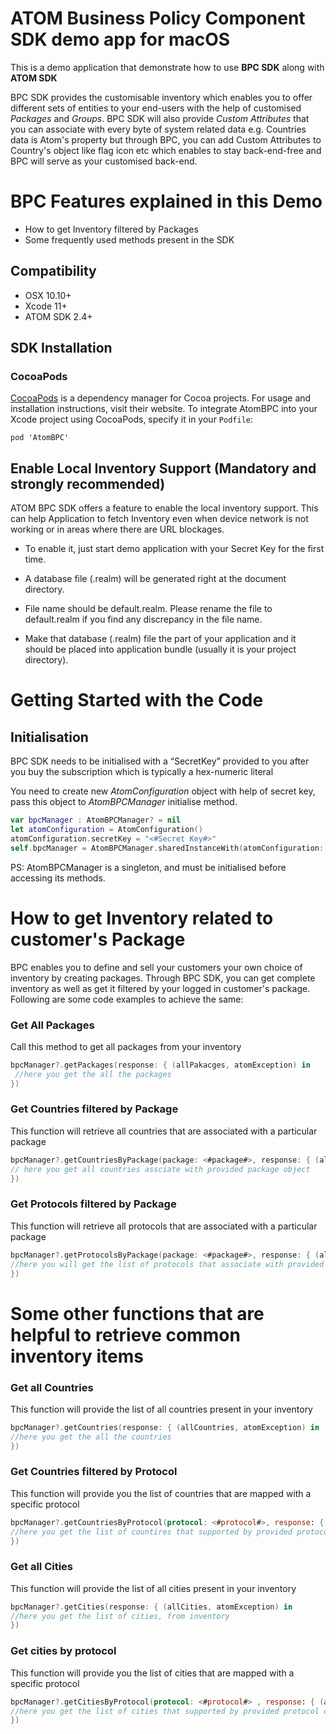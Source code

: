 # ATOM Business Policy Component SDK demo app for macOS


This is a demo application that demonstrate how to use ****BPC SDK**** along with ****ATOM SDK****

BPC SDK provides the customisable inventory which enables you to offer different sets of entities to your end-users with the help of customised *_Packages_* and *_Groups_*. BPC SDK will also provide *_Custom Attributes_* that you can associate with every byte of system related data e.g. Countries data is Atom's property but through BPC, you can add Custom Attributes to Country's object like flag icon etc which enables to stay back-end-free and BPC will serve as your customised back-end.

# BPC Features explained in this Demo

* How to get Inventory filtered by Packages
* Some frequently used methods present in the SDK

## Compatibility

-   OSX 10.10+
-   Xcode 11+
-   ATOM SDK 2.4+

## SDK Installation

### CocoaPods
[CocoaPods](https://cocoapods.org/) is a dependency manager for Cocoa projects. For usage and installation instructions, visit their website. To integrate AtomBPC into your Xcode project using CocoaPods, specify it in your `Podfile`:

```podfile
pod 'AtomBPC'
```
  ## Enable Local Inventory Support (Mandatory and strongly recommended)

ATOM BPC SDK offers a feature to enable the local inventory support. This can help Application to fetch Inventory even when device network is not working or in areas where there are URL blockages.

* To enable it, just start demo application with your Secret Key for the first time.
* A database file (.realm) will be generated right at the document directory.
* File name should be default.realm. Please rename the file to default.realm if you find any discrepancy in the file name.

* Make that database (.realm) file the part of your application  and it should be placed into application bundle (usually it is your project directory).

# Getting Started with the Code

## Initialisation
BPC SDK needs to be initialised with a “SecretKey” provided to you after you buy the subscription which is typically a hex-numeric literal

You need to create new *_AtomConfiguration_* object  with help of secret key, pass this object to *_AtomBPCManager_* initialise method.

  
``` Swift
var bpcManager : AtomBPCManager? = nil
let atomConfiguration = AtomConfiguration()
atomConfiguration.secretKey = "<#Secret Key#>"
self.bpcManager = AtomBPCManager.sharedInstanceWith(atomConfiguration: atomConfiguration)
```
PS: AtomBPCManager is a singleton, and must be initialised before accessing its methods.
  

# How to get Inventory related to customer's Package

BPC enables you to define and sell your customers your own choice of inventory by creating packages. Through BPC SDK, you can get complete inventory as well as get it filtered by your logged in customer's package. Following are some code examples to achieve the same:
  

### Get All Packages

Call this method to get all packages from your inventory

``` Swift
bpcManager?.getPackages(response: { (allPakacges, atomException) in
 //here you get the all the packages
})
```  

### Get Countries filtered by Package

This function will retrieve all countries that are associated with a particular package
``` Swift
bpcManager?.getCountriesByPackage(package: <#package#>, response: { (allCountries, atomException) in
// here you get all countries assciate with provided package object
})
```
### Get Protocols filtered by Package

This function will retrieve all protocols that are associated with a particular package

``` Swift
bpcManager?.getProtocolsByPackage(package: <#package#>, response: { (allProtocols, atomException) in
//here you will get the list of protocols that associate with provided package object
})
```  

# Some other functions that are helpful to retrieve common inventory items


### Get all Countries

This function will provide the list of all countries present in your inventory

``` Swift
bpcManager?.getCountries(response: { (allCountries, atomException) in
//here you get the all the countries
})
```  

### Get Countries filtered by Protocol

This function will provide you the list of countries that are mapped with a specific protocol

```Swift
bpcManager?.getCountriesByProtocol(protocol: <#protocol#>, response: { (allCountries, atomException) in
//here you get the list of countires that supported by provided protocol object
})
```

### Get all Cities

This function will provide the list of all cities present in your inventory

``` Swift
bpcManager?.getCities(response: { (allCities, atomException) in
//here you get the list of cities, from inventory
})
```

### Get cities by protocol
This function will provide you the list of cities that are mapped with a specific protocol

``` Swift
bpcManager?.getCitiesByProtocol(protocol: <#protocol#> , response: { (allCities, atomException) in
//here you get the list of cities that supported by provided protocol object
})
```
